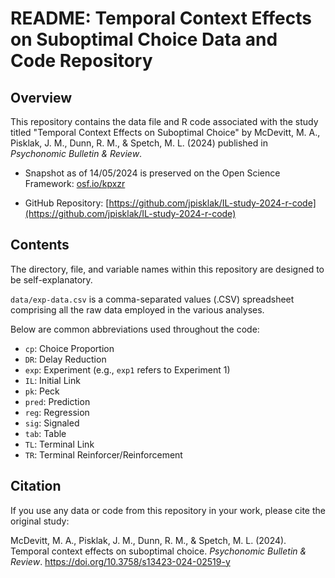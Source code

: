 # README: Temporal Context Effects on Suboptimal Choice Data and Code Repository

## Overview

This repository contains the data file and R code associated with the study titled "Temporal Context Effects on Suboptimal Choice" by McDevitt, M. A., Pisklak, J. M., Dunn, R. M., & Spetch, M. L. (2024) published in *Psychonomic Bulletin & Review*.

- Snapshot as of 14/05/2024 is preserved on the Open Science Framework: [osf.io/kpxzr](osf.io/kpxzr)

- GitHub Repository: [https://github.com/jpisklak/IL-study-2024-r-code](https://github.com/jpisklak/IL-study-2024-r-code)

## Contents

The directory, file, and variable names within this repository are designed to be self-explanatory.

`data/exp-data.csv` is a comma-separated values (.CSV) spreadsheet comprising all the raw data employed in the various analyses.

Below are common abbreviations used throughout the code:

- `cp`: Choice Proportion
- `DR`: Delay Reduction
- `exp`: Experiment (e.g., `exp1` refers to Experiment 1)
- `IL`: Initial Link
- `pk`: Peck
- `pred`: Prediction
- `reg`: Regression
- `sig`: Signaled
- `tab`: Table
- `TL`: Terminal Link
- `TR`: Terminal Reinforcer/Reinforcement

## Citation

If you use any data or code from this repository in your work, please cite the original study:

McDevitt, M. A., Pisklak, J. M., Dunn, R. M., & Spetch, M. L. (2024). Temporal context effects on suboptimal choice. *Psychonomic Bulletin & Review*. https://doi.org/10.3758/s13423-024-02519-y





